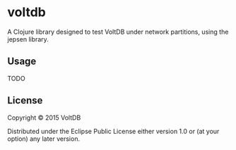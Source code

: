 # voltdb

A Clojure library designed to test VoltDB under network partitions, using the jepsen library.

## Usage

TODO

## License

Copyright © 2015 VoltDB

Distributed under the Eclipse Public License either version 1.0 or (at
your option) any later version.
